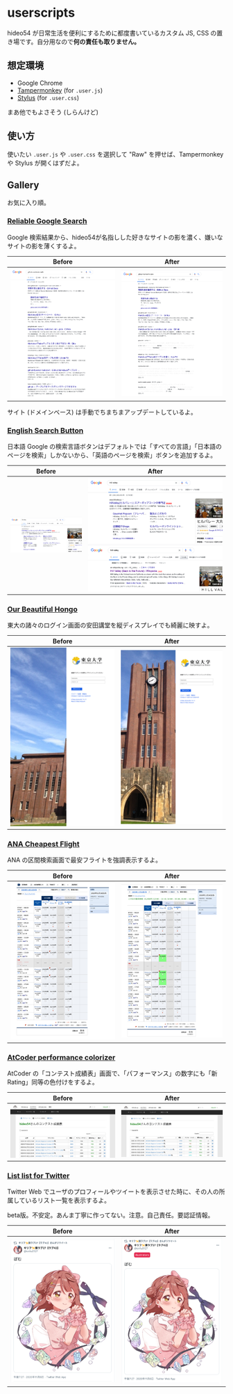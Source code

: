 # userscripts

hideo54 が日常生活を便利にするために都度書いているカスタム JS, CSS の置き場です。自分用なので**何の責任も取りません。**

## 想定環境

* Google Chrome
* [Tampermonkey](https://chrome.google.com/webstore/detail/tampermonkey/dhdgffkkebhmkfjojejmpbldmpobfkfo) (for `.user.js`)
* [Stylus](https://chrome.google.com/webstore/detail/stylus/clngdbkpkpeebahjckkjfobafhncgmne) (for `.user.css`)

まあ他でもよさそう (しらんけど)

## 使い方

使いたい `.user.js` や `.user.css` を選択して "Raw" を押せば、Tampermonkey や Stylus が開くはずだよ。

## Gallery

お気に入り順。

### [Reliable Google Search](https://raw.githubusercontent.com/hideo54/userscripts/master/reliable-google-search.user.js)

Google 検索結果から、hideo54が名指しした好きなサイトの影を濃く、嫌いなサイトの影を薄くするよ。

| Before | After |
| --- | --- |
| ![reliable-google-search-before](screenshots/reliable-google-search-before.png) | ![reliable-google-search-after](screenshots/reliable-google-search-after.png) |

サイト (ドメインベース) は手動でちまちまアップデートしているよ。

### [English Search Button](https://raw.githubusercontent.com/hideo54/userscripts/master/english-search-button.user.js)

日本語 Google の検索言語ボタンはデフォルトでは「すべての言語」「日本語のページを検索」しかないから、「英語のページを検索」ボタンを追加するよ。

| Before | After |
| --- | --- |
| ![english-search-button-before](screenshots/english-search-button-before.png) | ![english-search-button-after-1](screenshots/english-search-button-after-1.png) ![english-search-button-after-2](screenshots/english-search-button-after-2.png) |

### [Our Beautiful Hongo](https://raw.githubusercontent.com/hideo54/userscripts/master/our-beautiful-hongo.user.css)

東大の諸々のログイン画面の安田講堂を縦ディスプレイでも綺麗に映すよ。

| Before | After |
| --- | --- |
| ![our-beautiful-hongo-before](screenshots/our-beautiful-hongo-before.png) | ![our-beautiful-hongo-after](screenshots/our-beautiful-hongo-after.png) |

### [ANA Cheapest Flight](https://raw.githubusercontent.com/hideo54/userscripts/master/ana-cheapest-flight.user.js)

ANA の区間検索画面で最安フライトを強調表示するよ。

| Before | After |
| --- | --- |
| ![ana-cheapest-flight-before](screenshots/ana-cheapest-flight-before.png) | ![ana-cheapest-flight-after](screenshots/ana-cheapest-flight-after.png) |

### [AtCoder performance colorizer](https://raw.githubusercontent.com/hideo54/userscripts/master/atcoder-performance-colorizer.user.js)

AtCoder の「コンテスト成績表」画面で、「パフォーマンス」の数字にも「新Rating」同等の色付けをするよ。

| Before | After |
| --- | --- |
| ![atcoder-performance-colorizer-before](screenshots/atcoder-performance-colorizer-before.png) | ![atcoder-performance-colorizer-after](screenshots/atcoder-performance-colorizer-after.png) |

### [List list for Twitter](https://raw.githubusercontent.com/hideo54/userscripts/master/list-list-for-twitter.user.js)

Twitter Web でユーザのプロフィールやツイートを表示させた時に、その人の所属しているリスト一覧を表示するよ。

beta版。不安定。あんま丁寧に作ってない。注意。自己責任。要認証情報。

| Before | After |
| --- | --- |
| ![list-list-for-twitter-before](screenshots/list-list-for-twitter-before.png) | ![list-list-for-twitter-after](screenshots/list-list-for-twitter-after.png) |
